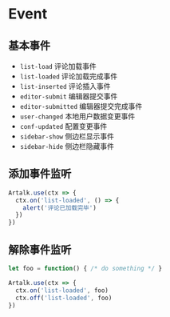 # Event

## 基本事件

- `list-load` 评论加载事件
- `list-loaded` 评论加载完成事件
- `list-inserted` 评论插入事件
- `editor-submit` 编辑器提交事件
- `editor-submitted` 编辑器提交完成事件
- `user-changed` 本地用户数据变更事件
- `conf-updated` 配置变更事件
- `sidebar-show` 侧边栏显示事件
- `sidebar-hide` 侧边栏隐藏事件

## 添加事件监听

```js
Artalk.use(ctx => {
  ctx.on('list-loaded', () => {
    alert('评论已加载完毕')
  })
})
```

## 解除事件监听

```js
let foo = function() { /* do something */ }

Artalk.use(ctx => {
  ctx.on('list-loaded', foo)
  ctx.off('list-loaded', foo)
})
```

